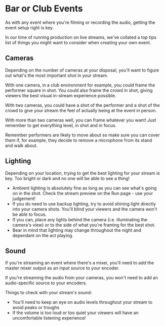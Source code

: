 # Bar or Club Events

As with any event where you're filming or recording the audio, getting the event setup right is key. 

In our time of running production on live streams, we've collated a top tips list of things you might want to consider when creating your own event.

## Cameras

Depending on the number of cameras at your disposal, you'll want to figure out what's the most important shot in your stream. 

With one camera, in a club environment for example, you could frame the performer square in shot. You could also frame the crowd in shot, giving viewers the best visual in-stream experience possible.

With two cameras, you could have a shot of the performer and a shot of the crowd to give your stream the feel of actually being at the event in person. 

With more than two cameras well, you can frame whatever you want! Just remember to get everything level, in shot and in focus.

Remember performers are likely to move about so make sure you can cover them if, for example, they decide to remove a microphone from its stand and walk about.

## Lighting

Depending on your location, trying to get the best lighting for your stream is key. Too bright or dark and no one will be able to see a thing! 

- Ambient lighting is absolutely fine as long as you can see what's going on in the shot. Check the stream preview on the Run page - use your judgement! 
 - If you do need to use backup lighting, try to avoid shining light directly into your camera shots. You'll blind your viewers and the camera won't be able to focus.
 - If you can, place any lights behind the camera (i.e. illuminating the camera's view) or to the side of what you're framing for the best shot.
 - Bear in mind that lighting may change throughout the night and dependant on the act playing.

## Sound

If you're streaming an event where there's a mixer, you'll need to add the master mixer output as an input source to your encoder. 

If you're streaming the audio from your cameras, you won't need to add an audio-specific source to your encoders. 

Things to check with your stream's sound:

- You'll need to keep an eye on audio levels throughout your stream to avoid peaks or troughs 
- If the volume is too loud or too quiet your viewers will have an uncomfortable listening experience!